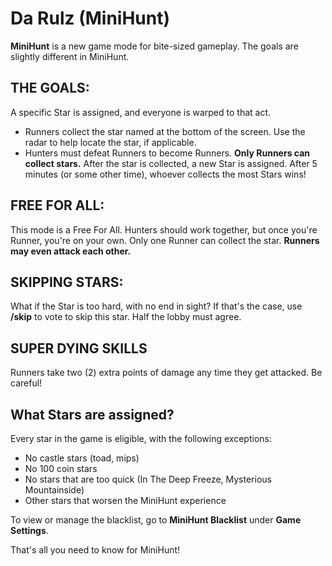 # Da Rulz (MiniHunt)

**MiniHunt** is a new game mode for bite-sized gameplay. The goals are slightly different in MiniHunt.

## THE GOALS:
A specific Star is assigned, and everyone is warped to that act.
  - Runners collect the star named at the bottom of the screen. Use the radar to help locate the star, if applicable.
  - Hunters must defeat Runners to become Runners. **Only Runners can collect stars.**
After the star is collected, a new Star is assigned.
After 5 minutes (or some other time), whoever collects the most Stars wins!

## FREE FOR ALL:
This mode is a Free For All. Hunters should work together, but once you're Runner, you're on your own.
Only one Runner can collect the star. **Runners may even attack each other.**

## SKIPPING STARS:
What if the Star is too hard, with no end in sight? If that's the case, use **/skip** to vote to skip this star. Half the lobby must agree.

## SUPER DYING SKILLS
Runners take two (2) extra points of damage any time they get attacked. Be careful!

## What Stars are assigned?
Every star in the game is eligible, with the following exceptions:
  - No castle stars (toad, mips)
  - No 100 coin stars
  - No stars that are too quick (In The Deep Freeze, Mysterious Mountainside)
  - Other stars that worsen the MiniHunt experience

To view or manage the blacklist, go to **MiniHunt Blacklist** under **Game Settings**.

That's all you need to know for MiniHunt!
